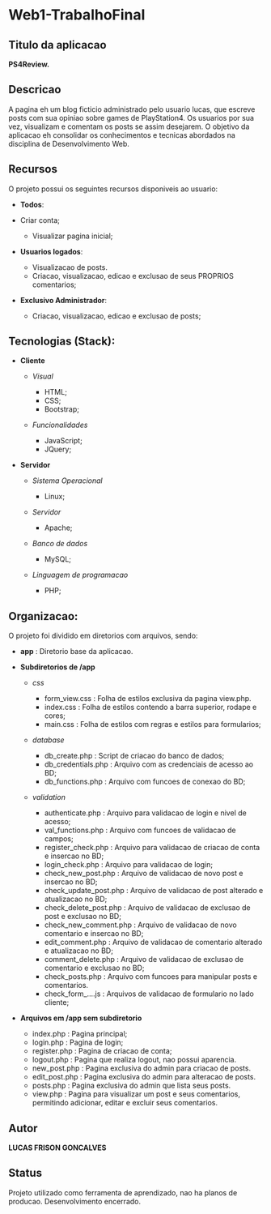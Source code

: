 # Web1-TrabalhoFinal

## Titulo da aplicacao
**PS4Review.**

## Descricao

A pagina eh um blog ficticio administrado pelo usuario lucas,
que escreve posts com sua opiniao sobre games de PlayStation4.
Os usuarios por sua vez, visualizam e comentam os posts se assim desejarem.
O objetivo da aplicacao eh consolidar os conhecimentos e tecnicas abordados
na disciplina de Desenvolvimento Web. 

## Recursos

O projeto possui os seguintes recursos disponiveis ao usuario:

* **Todos**:
* Criar conta;
    * Visualizar pagina inicial;

* **Usuarios logados**:
    * Visualizacao de posts. 
    * Criacao, visualizacao, edicao e exclusao de seus PROPRIOS comentarios;

* **Exclusivo Administrador**:
    * Criacao, visualizacao, edicao e exclusao de posts; 

## Tecnologias (Stack):

* **Cliente**
    * *Visual*
        * HTML;
        * CSS;
        * Bootstrap;
    
    * *Funcionalidades*   
        * JavaScript;
        * JQuery;

* **Servidor**
    * *Sistema Operacional*
        * Linux;

    * *Servidor* 
        * Apache;

    * *Banco de dados*    
        * MySQL;

    * *Linguagem de programacao*    
        * PHP;
## Organizacao:

O projeto foi dividido em diretorios com arquivos, sendo:

* **app** : Diretorio base da aplicacao.

* **Subdiretorios de /app**

    * *css*
        * form_view.css : Folha de estilos exclusiva da pagina view.php.
        * index.css : Folha de estilos contendo a barra superior, rodape e cores;
        * main.css : Folha de estilos com regras e estilos para formularios;

    * *database*
        * db_create.php : Script de criacao do banco de dados;
        * db_credentials.php : Arquivo com as credenciais de acesso ao BD;
        * db_functions.php : Arquivo com funcoes de conexao do BD;

    * *validation*
        * authenticate.php : Arquivo para validacao de login e nivel de acesso;
        * val_functions.php : Arquivo com funcoes de validacao de campos;
        * register_check.php : Arquivo para validacao de criacao de conta e insercao no BD;
        * login_check.php : Arquivo para validacao de login;
        * check_new_post.php : Arquivo de validacao de novo post e insercao no BD;
        * check_update_post.php : Arquivo de validacao de post alterado e atualizacao no BD;
        * check_delete_post.php : Arquivo de validacao de exclusao de post e exclusao no BD;
        * check_new_comment.php : Arquivo de validacao de novo comentario e insercao no BD;
        * edit_comment.php : Arquivo de validacao de comentario alterado e atualizacao no BD;
        * comment_delete.php : Arquivo de validacao de exclusao de comentario e exclusao no BD;
        * check_posts.php : Arquivo com funcoes para manipular posts e comentarios.
        * check_form_....js : Arquivos de validacao de formulario no lado cliente;

* **Arquivos em /app sem subdiretorio**
    * index.php : Pagina principal;
    * login.php : Pagina de login;
    * register.php : Pagina de criacao de conta;
    * logout.php : Pagina que realiza logout, nao possui aparencia.
    * new_post.php : Pagina exclusiva do admin para criacao de posts.
    * edit_post.php : Pagina exclusiva do admin para alteracao de posts.
    * posts.php : Pagina exclusiva do admin que lista seus posts.
    * view.php : Pagina para visualizar um post e seus comentarios, permitindo adicionar,
                   editar e excluir seus comentarios. 

## Autor
**LUCAS FRISON GONCALVES**   

## Status
Projeto utilizado como ferramenta de aprendizado, nao ha planos de producao.
Desenvolvimento encerrado.
